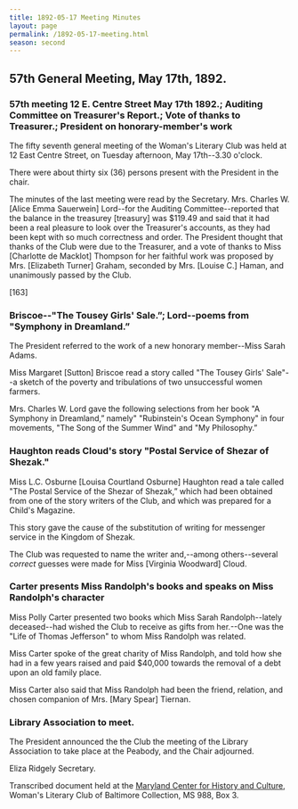 ```yaml
---
title: 1892-05-17 Meeting Minutes
layout: page
permalink: /1892-05-17-meeting.html
season: second
---
```


<style>
    #maincontent{
        font-size:1.4em;
    }
</style>
## 57th General Meeting, May 17th, 1892.

### 57th meeting 12 E. Centre Street May 17th 1892.; Auditing Committee on Treasurer's Report.; Vote of thanks to Treasurer.; President on honorary-member's work

The fifty seventh general meeting of the Woman's Literary Club was held at 12 East Centre Street, on Tuesday afternoon, May 17th--3.30 o'clock.

There were about thirty six (36) persons present with the President in the chair.

The minutes of the last meeting were read by the Secretary. Mrs. Charles W. [Alice Emma Sauerwein] Lord--for the Auditing Committee--reported that the balance in the treasurey [treasury] was $119.49 and said that it had been a real pleasure to look over the Treasurer's accounts, as they had been kept with so much correctness and order. The President thought that thanks of the Club were due to the Treasurer, and a vote of thanks to Miss [Charlotte de Macklot] Thompson for her faithful work was proposed by Mrs. [Elizabeth Turner] Graham, seconded by Mrs. [Louise C.] Haman, and unanimously passed by the Club.

[163]

### Briscoe--"The Tousey Girls' Sale.”; Lord--poems from "Symphony in Dreamland.”

The President referred to the work of a new honorary member--Miss Sarah Adams.

Miss Margaret [Sutton] Briscoe read a story called "The Tousey Girls' Sale"--a sketch of the poverty and tribulations of two unsuccessful women farmers.

Mrs. Charles W. Lord gave the following selections from her book "A Symphony in Dreamland,” namely" "Rubinstein's Ocean Symphony" in four movements, "The Song of the Summer Wind" and "My Philosophy.”

### Haughton reads Cloud's story "Postal Service of Shezar of Shezak."

Miss L.C. Osburne [Louisa Courtland Osburne] Haughton read a tale called "The Postal Service of the Shezar of Shezak,” which had been obtained from one of the story writers of the Club, and which was prepared for a Child's Magazine.

This story gave the cause of the substitution of writing for messenger service in the Kingdom of Shezak.

The Club was requested to name the writer and,--among others--several  _correct_  guesses were made for Miss [Virginia Woodward] Cloud.

### Carter presents Miss Randolph's books and speaks on Miss Randolph's character

Miss Polly Carter presented two books which Miss Sarah Randolph--lately deceased--had wished the Club to receive as gifts from her.--One was the "Life of Thomas Jefferson" to whom Miss Randolph was related.

Miss Carter spoke of the great charity of Miss Randolph, and told how she had in a few years raised and paid $40,000 towards the removal of a debt upon an old family place.

Miss Carter also said that Miss Randolph had been the friend, relation, and chosen companion of Mrs. [Mary Spear] Tiernan.

### Library Association to meet.

The President announced the the Club the meeting of the Library Association to take place at the Peabody, and the Chair adjourned.

Eliza Ridgely
Secretary.

Transcribed document held at the [Maryland Center for History and Culture](http://mdhs.org/), Woman's Literary Club of Baltimore Collection, MS 988, Box 3. 